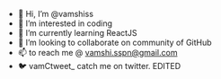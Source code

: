 - 👋 Hi, I’m @vamshiss
- 👀 I’m interested in coding
- 🌱 I’m currently learning ReactJS
- 💞️ I’m looking to collaborate on community of GitHub
- 📫  to reach me @ vamshi.sspn@gmail.com
-  🐦 vamCtweet_ catch me on twitter.
EDITED
<!---
vamshiss/vamshiss is a ✨ special ✨ repository because its `README.md` (this file) appears on your GitHub profile.
You can click the Preview link to take a look at your changes.
--->
